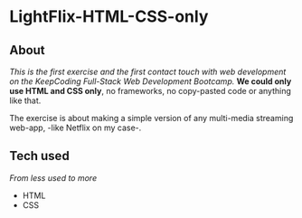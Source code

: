 # LightFlix-HTML-CSS-only

## About
*This is the first exercise and the first contact touch with web development on the KeepCoding Full-Stack Web Development Bootcamp.*
**We could only use HTML and CSS only**, no frameworks, no copy-pasted code or anything like that.

The exercise is about making a simple version of any multi-media streaming web-app, -like Netflix on my case-.

## Tech used
*From less used to more*
+ HTML
+ CSS
